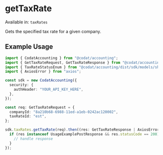 # getTaxRate
Available in: `taxRates`

Gets the specified tax rate for a given company.

## Example Usage
```typescript
import { CodatAccounting } from "@codat/accounting";
import { GetTaxRateRequest, GetTaxRateResponse } from "@codat/accounting/dist/sdk/models/operations";
import { TaxRateStatusEnum } from "@codat/accounting/dist/sdk/models/shared";
import { AxiosError } from "axios";

const sdk = new CodatAccounting({
  security: {
    authHeader: "YOUR_API_KEY_HERE",
  },
});

const req: GetTaxRateRequest = {
  companyId: "8a210b68-6988-11ed-a1eb-0242ac120002",
  taxRateId: "est",
};

sdk.taxRates.getTaxRate(req).then((res: GetTaxRateResponse | AxiosError) => {
  if (res instanceof UsageExamplePostResponse && res.statusCode == 200) {
    // handle response
  }
});
```